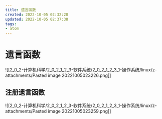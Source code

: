 ```yaml
---
title: 遗言函数
created: 2022-10-05 02:32:20
updated: 2022-10-05 02:37:38
tags: 
- atom
---
```


# 遗言函数

![[2_0_2-计算机科学/2_0_2_1_2_3-软件系统/2_0_2_1_2_3_1-操作系统/linux/z-attachments/Pasted image 20221005023226.png]]

## 注册遗言函数

![[2_0_2-计算机科学/2_0_2_1_2_3-软件系统/2_0_2_1_2_3_1-操作系统/linux/z-attachments/Pasted image 20221005023259.png]]
